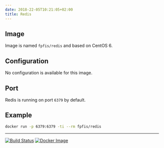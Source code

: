 ```yaml
---
date: 2018-22-05T10:21:05+02:00
title: Redis
--- 
```


## Image

Image is named `fpfis/redis` and based on CentOS 6.

## Configuration

No configuration is available for this image.

## Port

Redis is running on port `6379` by default.

## Example

```bash
docker run -p 6379:6379 -ti --rm fpfis/redis
```
___

[![Build Status](https://drone.fpfis.eu/api/badges/ec-europa/docker-fpfis/status.svg?branch=release/redis)](https://drone.fpfis.eu/ec-europa/docker-fpfis)
[![Docker Image](https://images.microbadger.com/badges/image/fpfis/redis.svg)](https://microbadger.com/images/fpfis/redis) 
